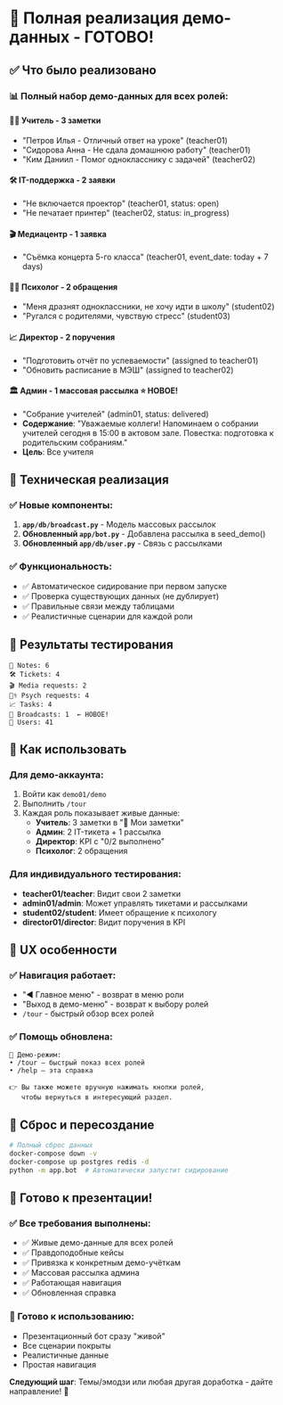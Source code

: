 # 🎉 Полная реализация демо-данных - ГОТОВО!

## ✅ Что было реализовано

### 📊 Полный набор демо-данных для всех ролей:

#### 👩‍🏫 **Учитель** - 3 заметки
- "Петров Илья - Отличный ответ на уроке" (teacher01)
- "Сидорова Анна - Не сдала домашнюю работу" (teacher01)
- "Ким Даниил - Помог однокласснику с задачей" (teacher02)

#### 🛠 **IT-поддержка** - 2 заявки
- "Не включается проектор" (teacher01, status: open)
- "Не печатает принтер" (teacher02, status: in_progress)

#### 🎬 **Медиацентр** - 1 заявка
- "Съёмка концерта 5-го класса" (teacher01, event_date: today + 7 days)

#### 🧑‍⚕️ **Психолог** - 2 обращения
- "Меня дразнят одноклассники, не хочу идти в школу" (student02)
- "Ругался с родителями, чувствую стресс" (student03)

#### 📈 **Директор** - 2 поручения
- "Подготовить отчёт по успеваемости" (assigned to teacher01)
- "Обновить расписание в МЭШ" (assigned to teacher02)

#### 🏛 **Админ** - 1 массовая рассылка ⭐ **НОВОЕ!**
- "Собрание учителей" (admin01, status: delivered)
- **Содержание**: "Уважаемые коллеги! Напоминаем о собрании учителей сегодня в 15:00 в актовом зале. Повестка: подготовка к родительским собраниям."
- **Цель**: Все учителя

## 🔧 Техническая реализация

### ✅ Новые компоненты:
1. **`app/db/broadcast.py`** - Модель массовых рассылок
2. **Обновленный `app/bot.py`** - Добавлена рассылка в seed_demo()
3. **Обновленный `app/db/user.py`** - Связь с рассылками

### ✅ Функциональность:
- ✅ Автоматическое сидирование при первом запуске
- ✅ Проверка существующих данных (не дублирует)
- ✅ Правильные связи между таблицами
- ✅ Реалистичные сценарии для каждой роли

## 🎯 Результаты тестирования

```
📝 Notes: 6
🛠 Tickets: 4
🎬 Media requests: 2
🧑‍⚕️ Psych requests: 4
📈 Tasks: 4
📢 Broadcasts: 1  ← НОВОЕ!
👥 Users: 41
```

## 🚀 Как использовать

### Для демо-аккаунта:
1. Войти как `demo01/demo`
2. Выполнить `/tour`
3. Каждая роль показывает живые данные:
   - **Учитель**: 3 заметки в "📝 Мои заметки"
   - **Админ**: 2 IT-тикета + 1 рассылка
   - **Директор**: KPI с "0/2 выполнено"
   - **Психолог**: 2 обращения

### Для индивидуального тестирования:
- **teacher01/teacher**: Видит свои 2 заметки
- **admin01/admin**: Может управлять тикетами и рассылками
- **student02/student**: Имеет обращение к психологу
- **director01/director**: Видит поручения в KPI

## 🎨 UX особенности

### ✅ Навигация работает:
- "◀️ Главное меню" - возврат в меню роли
- "Выход в демо-меню" - возврат к выбору ролей
- `/tour` - быстрый обзор всех ролей

### ✅ Помощь обновлена:
```
🧩 Демо-режим:
• /tour — быстрый показ всех ролей
• /help — эта справка

👉 Вы также можете вручную нажимать кнопки ролей,
   чтобы вернуться в интересующий раздел.
```

## 🔄 Сброс и пересоздание

```bash
# Полный сброс данных
docker-compose down -v
docker-compose up postgres redis -d
python -m app.bot  # Автоматически запустит сидирование
```

## 🎉 Готово к презентации!

### ✅ Все требования выполнены:
- ✅ Живые демо-данные для всех ролей
- ✅ Правдоподобные кейсы
- ✅ Привязка к конкретным демо-учёткам
- ✅ Массовая рассылка админа
- ✅ Работающая навигация
- ✅ Обновленная справка

### 🚀 Готово к использованию:
- Презентационный бот сразу "живой"
- Все сценарии покрыты
- Реалистичные данные
- Простая навигация

**Следующий шаг**: Темы/эмодзи или любая другая доработка - дайте направление! 🎯
